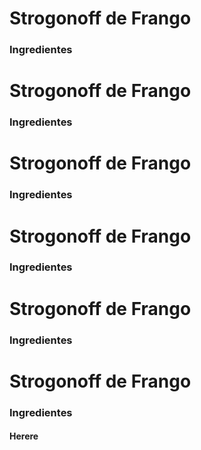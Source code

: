 # Strogonoff de Frango
### Ingredientes
 
# Strogonoff de Frango
### Ingredientes
# Strogonoff de Frango
### Ingredientes
# Strogonoff de Frango
### Ingredientes
 
# Strogonoff de Frango
### Ingredientes
# Strogonoff de Frango
### Ingredientes
#### Herere
